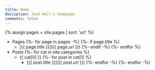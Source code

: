 ```yaml
---
title: Home
desciption: Josh Hall's homepage
comments: false
---
```


{% assign pages = site.pages | sort: 'url' %}
- Pages
{%- for page in pages -%}
    {%- if page.title %}
    - [{{ page.title }}]({{ page.url }})
    {%- endif -%}
{%- endfor %}
- Posts
{%- for cat in site.categories %}
    - {{ cat[0] }}
    {%- for post in cat[1] %}
        - [{{ post.title }}]({{ post.url }})
    {%- endfor -%}
{%- endfor -%}